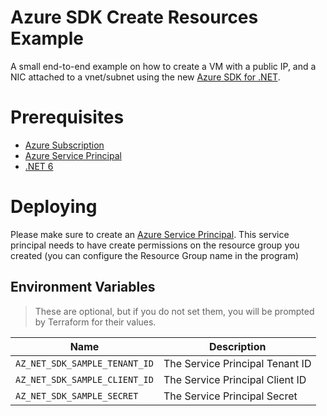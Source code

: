 ﻿# Azure SDK Create Resources Example
A small end-to-end example on how to create a VM with a public IP, and a NIC attached to a vnet/subnet using the new [Azure SDK for .NET](https://aka.ms/azsdk/net).

# Prerequisites
* [Azure Subscription](https://azure.microsoft.com/en-us/solutions/gaming/)
* [Azure Service Principal](https://docs.microsoft.com/en-us/azure/active-directory/develop/howto-create-service-principal-portal)
* [.NET 6](https://dot.net)

# Deploying
Please make sure to create an [Azure Service Principal](https://docs.microsoft.com/en-us/azure/active-directory/develop/howto-create-service-principal-portal).
This service principal needs to have create permissions on the resource group you created (you can configure the Resource Group name in the program)
## Environment Variables
> These are optional, but if you do not set them, you will be prompted by Terraform for their values.

| Name                          | Description                     |
|-------------------------------|---------------------------------|
| `AZ_NET_SDK_SAMPLE_TENANT_ID` | The Service Principal Tenant ID |
| `AZ_NET_SDK_SAMPLE_CLIENT_ID`           | The Service Principal Client ID |
| `AZ_NET_SDK_SAMPLE_SECRET`       | The Service Principal Secret    |
